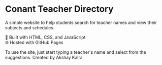 # Conant Teacher Directory

A simple website to help students search for teacher names and view their subjects and schedules.

🧠 Built with HTML, CSS, and JavaScript  
🌐 Hosted with GitHub Pages

To use the site, just start typing a teacher's name and select from the suggestions.
  Created by Akshay Kalra
